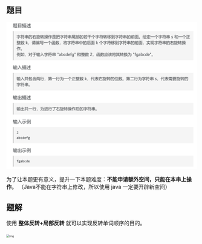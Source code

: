## 题目

<img src="4-右旋转字符串.assets/image-20240225155516976-17088477312561.png" alt="image-20240225155516976" style="zoom:50%;" />

为了让本题更有意义，提升一下本题难度：**不能申请额外空间，只能在本串上操作**。 （Java不能在字符串上修改，所以使用 java 一定要开辟新空间）

## 题解

使用 **整体反转+局部反转** 就可以实现反转单词顺序的目的。

<img src="https://code-thinking-1253855093.file.myqcloud.com/pics/20231106172058.png" alt="img" style="zoom:50%;" />